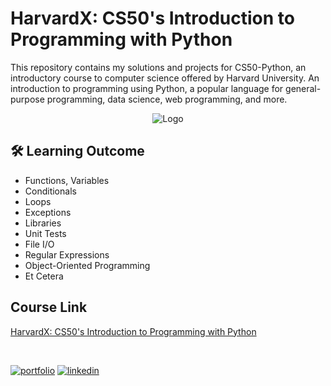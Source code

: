 
# HarvardX: CS50's Introduction to Programming with Python

This repository contains my solutions and projects for CS50-Python, an introductory course to computer science offered by Harvard University. An introduction to programming using Python, a popular language for general-purpose programming, data science, web programming, and more.
<br>
<center>
    <img src="https://prod-discovery.edx-cdn.org/cdn-cgi/image/width=378,height=auto,quality=85,format=webp/media/course/image/2cc794d0-316d-42f7-bbfd-25c34e4cd5df-033e46d516c0.png" alt="Logo">
</center>


## 🛠 Learning Outcome

- Functions, Variables
- Conditionals
- Loops
- Exceptions
- Libraries
- Unit Tests
- File I/O
- Regular Expressions
- Object-Oriented Programming
- Et Cetera

## Course Link
[HarvardX: CS50's Introduction to Programming with Python](https://www.edx.org/learn/python/harvard-university-cs50-s-introduction-to-programming-with-python?index=product&queryID=4e18284860279342b0da22caac80aca3&position=1&results_level=first-level-results&term=cs50+python&objectID=course-2cc794d0-316d-42f7-bbfd-25c34e4cd5df&campaign=CS50%27s+Introduction+to+Programming+with+Python&source=edX&product_category=course&placement_url=https%3A%2F%2Fwww.edx.org%2Fsearch)

<br>

[![portfolio](https://img.shields.io/badge/my_portfolio-000?style=for-the-badge&logo=ko-fi&logoColor=white)](https://khizarqamar.me/)
[![linkedin](https://img.shields.io/badge/linkedin-0A66C2?style=for-the-badge&logo=linkedin&logoColor=white)](https://www.linkedin.com/in/khizarqamar/)

